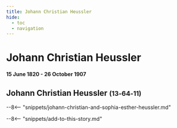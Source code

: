 ```yaml
---
title: Johann Christian Heussler
hide:
  - toc
  - navigation 
---
```


# Johann Christian Heussler

**15 June 1820 - 26 October 1907**

## Johann Christian Heussler <small>(13‑64‑11)</small>

--8<-- "snippets/johann-christian-and-sophia-esther-heussler.md"

--8<-- "snippets/add-to-this-story.md"